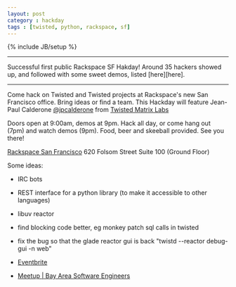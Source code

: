 ```yaml
---
layout: post
category : hackday
tags : [twisted, python, rackspace, sf]
---
```

{% include JB/setup %}

<hr>
Successful first public Rackspace SF Hakday! Around 35 hackers showed
up, and followed with some sweet demos, listed [here][here].
<hr>

[here]: https://github.com/HackThePlanet/TwistedPython-HackDay

Come hack on Twisted and Twisted projects at Rackspace's new San Francisco office. Bring ideas or find a team.
This Hackday will feature Jean-Paul Calderone [@jpcalderone][jpcalderone] from [Twisted Matrix Labs](http://twistedmatrix.com/trac/ )

[jpcalderone]: http://twitter.com/jpcalderone

Doors open at 9:00am, demos at 9pm.
Hack all day, or come hang out (7pm) and watch demos (9pm).
Food, beer and skeeball provided.
See you there!

[Rackspace San Francisco][map]
620 Folsom Street
Suite 100 (Ground Floor)
 
[map]: http://maps.google.com/maps?q=620+Folsom+Street,+San+Francisco,+CA,+United+States&hl=de&sll=37.0625,-95.677068&sspn=48.77566,92.724609&oq=620+Folsom+S&hnear=620+Folsom+St,+San+Francisco,+California+94105&t=m&z=16

Some ideas:

- IRC bots
- REST interface for a python library (to make it accessible to other languages)
- libuv reactor
- find blocking code better, eg monkey patch sql calls in twisted
- fix the bug so that the glade reactor gui is back "twistd --reactor debug-gui -n web"

- [Eventbrite](http://www.eventbrite.com/event/2777737287)
- [Meetup | Bay Area Software Engineers](http://www.meetup.com/software/events/49921412/)
